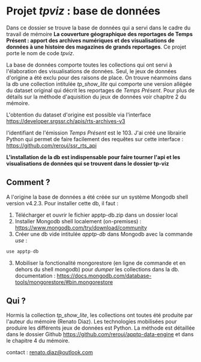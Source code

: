 # Projet *tpviz* : base de données

Dans ce dossier se trouve la base de données qui a servi dans le cadre du travail de mémoire **La couverture géographique des reportages de Temps Présent : apport des archives numériques et des visualisations de données à une histoire des magazines de grands reportages**. Ce projet porte le nom de code *tpviz*.

La base de données comporte toutes les collections qui ont servi à l'élaboration des visualisations de données. Seul, le jeux de données d'origine a été exclu pour des raisons de place. On trouve néanmoins dans la db une collection intitulée *tp_show_lite* qui comporte une version allégée du dataset original qui décrit les reportages de *Temps Présent*. Pour plus de détails sur la méthode d'aquisition du jeux de données voir chapitre 2 du mémoire.

L'obtention du dataset d'origine est possible via l'interface https://developer.srgssr.ch/apis/rts-archives-v3

l'identifiant de l'émission *Temps Présent* est le 103. J'ai créé une librairie Python qui permet de faire facilement des requêtes sur cette interface : https://github.com/rerouj/ssr_rts_api

**L'installation de la db est indispensable pour faire tourner l'api et les visualisations de données qui se trouvent dans le dossier tp-viz**

## Comment ?

A l'origine la base de données a été créée sur un système Mongodb shell version v4.2.3. Pour installer cette db, il faut :

1. Télécharger et ouvrir le fichier apptp-db.zip dans un dossier local
2. Installer Mongodb shell localement (on-premises) : https://www.mongodb.com/try/download/community
3. Créer une db vide intitulée *apptp-db* dans Mongodb avec la commande *use* : 
```javascript
use apptp-db
```
3. Mobiliser la fonctionalité mongorestore (en ligne de commande et en dehors du shell mongodb) pour *dumper* les collections dans la db. documentation : https://docs.mongodb.com/database-tools/mongorestore/#bin.mongorestore

## Qui ?

Hormis la collection *tp_show_lite*, les collections ont toutes été produite par l'auteur du mémoire (Renato Diaz). Les technologies mobilisées pour produire les différents jeux de données est Python. La méthode est détaillée dans le dossier Github https://github.com/rerouj/apptp-data-engine et dans le chapitre 4 du mémoire.

contact : renato.diaz@outlook.com
